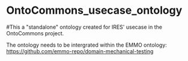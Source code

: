 # OntoCommons_usecase_ontology


#This a "standalone" ontology created for IRES' usecase in the OntoCommons project.

The ontology needs to be intergrated within the EMMO ontology: https://github.com/emmo-repo/domain-mechanical-testing
